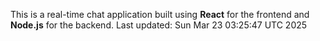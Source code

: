 This is a real-time chat application built using **React** for the frontend and **Node.js** for the backend.
Last updated: Sun Mar 23 03:25:47 UTC 2025
